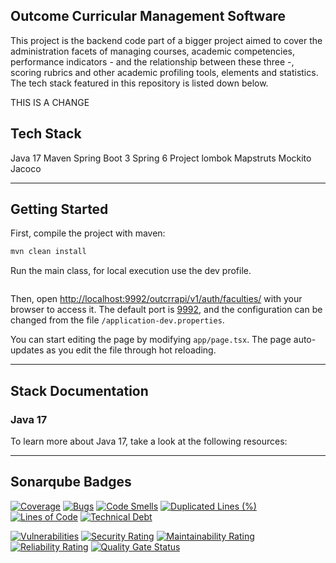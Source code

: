 ## Outcome Curricular Management Software

This project is the backend code part of a bigger project aimed to cover the administration facets of managing courses, academic competencies, performance indicators - and the relationship between these three -, scoring rubrics and other academic profiling tools, elements and statistics. The tech stack featured in this repository is listed down below.


THIS IS A CHANGE

## Tech Stack

Java 17
Maven
Spring Boot 3
Spring 6
Project lombok
Mapstruts
Mockito
Jacoco


---
## Getting Started

First, compile the project with maven:

```bash
mvn clean install
```

Run the main class, for local execution use the dev profile.

```bash

```

Then, open [http://localhost:9992/outcrrapi/v1/auth/faculties/](http://localhost:3013) with your browser to access it. The default port is [9992](http://localhost:3000), and the configuration can be changed from the file ```/application-dev.properties```.

You can start editing the page by modifying `app/page.tsx`. The page auto-updates as you edit the file through hot reloading.

---

## Stack Documentation

###  Java 17

To learn more about Java 17, take a look at the following resources:

---

## Sonarqube Badges


[![Coverage](https://pi2tools.icesi.edu.co/sonar/api/project_badges/measure?project=OUTCUR_outcome-curr-mgmnt-backend_AYthuxqSWeULmn6qh66e&metric=coverage&token=sqb_1019c88ef5af63cf64649891b1428c90877c942b)](https://pi2tools.icesi.edu.co/sonar/dashboard?id=OUTCUR_outcome-curr-mgmnt-backend_AYthuxqSWeULmn6qh66e)
[![Bugs](https://pi2tools.icesi.edu.co/sonar/api/project_badges/measure?project=OUTCUR_outcome-curr-mgmnt-backend_AYthuxqSWeULmn6qh66e&metric=bugs&token=sqb_1019c88ef5af63cf64649891b1428c90877c942b)](https://pi2tools.icesi.edu.co/sonar/dashboard?id=OUTCUR_outcome-curr-mgmnt-backend_AYthuxqSWeULmn6qh66e)
[![Code Smells](https://pi2tools.icesi.edu.co/sonar/api/project_badges/measure?project=OUTCUR_outcome-curr-mgmnt-backend_AYthuxqSWeULmn6qh66e&metric=code_smells&token=sqb_1019c88ef5af63cf64649891b1428c90877c942b)](https://pi2tools.icesi.edu.co/sonar/dashboard?id=OUTCUR_outcome-curr-mgmnt-backend_AYthuxqSWeULmn6qh66e)
[![Duplicated Lines (%)](https://pi2tools.icesi.edu.co/sonar/api/project_badges/measure?project=OUTCUR_outcome-curr-mgmnt-backend_AYthuxqSWeULmn6qh66e&metric=duplicated_lines_density&token=sqb_1019c88ef5af63cf64649891b1428c90877c942b)](https://pi2tools.icesi.edu.co/sonar/dashboard?id=OUTCUR_outcome-curr-mgmnt-backend_AYthuxqSWeULmn6qh66e)
[![Lines of Code](https://pi2tools.icesi.edu.co/sonar/api/project_badges/measure?project=OUTCUR_outcome-curr-mgmnt-backend_AYthuxqSWeULmn6qh66e&metric=ncloc&token=sqb_1019c88ef5af63cf64649891b1428c90877c942b)](https://pi2tools.icesi.edu.co/sonar/dashboard?id=OUTCUR_outcome-curr-mgmnt-backend_AYthuxqSWeULmn6qh66e)
[![Technical Debt](https://pi2tools.icesi.edu.co/sonar/api/project_badges/measure?project=OUTCUR_outcome-curr-mgmnt-backend_AYthuxqSWeULmn6qh66e&metric=sqale_index&token=sqb_1019c88ef5af63cf64649891b1428c90877c942b)](https://pi2tools.icesi.edu.co/sonar/dashboard?id=OUTCUR_outcome-curr-mgmnt-backend_AYthuxqSWeULmn6qh66e)

[![Vulnerabilities](https://pi2tools.icesi.edu.co/sonar/api/project_badges/measure?project=OUTCUR_outcome-curr-mgmnt-backend_AYthuxqSWeULmn6qh66e&metric=vulnerabilities&token=sqb_1019c88ef5af63cf64649891b1428c90877c942b)](https://pi2tools.icesi.edu.co/sonar/dashboard?id=OUTCUR_outcome-curr-mgmnt-backend_AYthuxqSWeULmn6qh66e)
[![Security Rating](https://pi2tools.icesi.edu.co/sonar/api/project_badges/measure?project=OUTCUR_outcome-curr-mgmnt-backend_AYthuxqSWeULmn6qh66e&metric=security_rating&token=sqb_1019c88ef5af63cf64649891b1428c90877c942b)](https://pi2tools.icesi.edu.co/sonar/dashboard?id=OUTCUR_outcome-curr-mgmnt-backend_AYthuxqSWeULmn6qh66e)
[![Maintainability Rating](https://pi2tools.icesi.edu.co/sonar/api/project_badges/measure?project=OUTCUR_outcome-curr-mgmnt-backend_AYthuxqSWeULmn6qh66e&metric=sqale_rating&token=sqb_1019c88ef5af63cf64649891b1428c90877c942b)](https://pi2tools.icesi.edu.co/sonar/dashboard?id=OUTCUR_outcome-curr-mgmnt-backend_AYthuxqSWeULmn6qh66e)
[![Reliability Rating](https://pi2tools.icesi.edu.co/sonar/api/project_badges/measure?project=OUTCUR_outcome-curr-mgmnt-backend_AYthuxqSWeULmn6qh66e&metric=reliability_rating&token=sqb_1019c88ef5af63cf64649891b1428c90877c942b)](https://pi2tools.icesi.edu.co/sonar/dashboard?id=OUTCUR_outcome-curr-mgmnt-backend_AYthuxqSWeULmn6qh66e)
[![Quality Gate Status](https://pi2tools.icesi.edu.co/sonar/api/project_badges/measure?project=OUTCUR_outcome-curr-mgmnt-backend_AYthuxqSWeULmn6qh66e&metric=alert_status&token=sqb_1019c88ef5af63cf64649891b1428c90877c942b)](https://pi2tools.icesi.edu.co/sonar/dashboard?id=OUTCUR_outcome-curr-mgmnt-backend_AYthuxqSWeULmn6qh66e)
